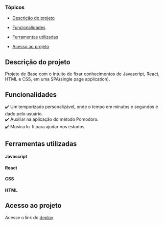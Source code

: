 ### Tópicos 

- [Descrição do projeto](#descrição-do-projeto)

- [Funcionalidades](#funcionalidades)

- [Ferramentas utilizadas](#ferramentas-utilizadas)

- [Acesso ao projeto](#acesso-ao-projeto)

## Descrição do projeto 

<p align="justify">
 Projeto de Base com o intuito de fixar conhecimentos de Javascript, React, HTML e CSS, em uma SPA(single page application).
</p>

## Funcionalidades

:heavy_check_mark: Um temporizado personalizável, onde o tempo em minutos e segundos é dado pelo usuário. <br>
:heavy_check_mark: Auxiliar na aplicação do método Pomodoro. <br>
:heavy_check_mark: Musica lo-fi para ajudar nos estudos. <br>

###

## Ferramentas utilizadas
#### Javascript
#### React
#### CSS
#### HTML

###

## Acesso ao projeto
  Acesse o link do [deploy](https://andreynovaes.github.io/countdown/)
